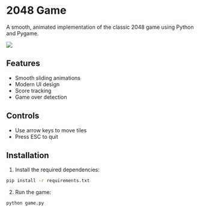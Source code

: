 # 2048 Game

A smooth, animated implementation of the classic 2048 game using Python and Pygame.

![](https://ipfs.juchunko.com/ipfs/bafybeicykqzxlwx4ktxl4iqmtu5ecjzmdcwajx4pbcnwydfwnwua6yqxvy)

## Features
- Smooth sliding animations
- Modern UI design
- Score tracking
- Game over detection

## Controls
- Use arrow keys to move tiles
- Press ESC to quit

## Installation
1. Install the required dependencies:
```bash
pip install -r requirements.txt
```

2. Run the game:
```bash
python game.py
```
